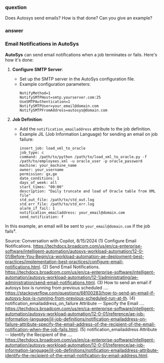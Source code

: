 ### quextion

Does Autosys send emails? How is that done? Can you give an example?

### answer

### Email Notifications in AutoSys

**AutoSys** can send email notifications when a job terminates or fails. Here's how it's done:

1. **Configure SMTP Server**:

   - Set up the SMTP server in the AutoSys configuration file.
   - Example configuration parameters:
     ```plaintext
     NotifyMethod=1
     NotifySMTPHost=smtp.yourserver.com:25
     UseSMTPAuthentication=1
     NotifySMTPUser=your_email@domain.com
     NotifySMTPFromAddress=autosys@domain.com
     ```

2. **Job Definition**:
   - Add the `notification_emailaddress` attribute to the job definition.
   - Example JIL (Job Information Language) for sending an email on job failure:
     ```plaintext
     insert_job: load_xml_to_oracle
     job_type: c
     command: /path/to/python /path/to/load_xml_to_oracle.py -f /path/to/employees.xml -u oracle_user -p oracle_password
     machine: your_machine_name
     owner: your_username
     permission: gx,ge
     date_conditions: 1
     days_of_week: all
     start_times: "00:00"
     description: "Daily truncate and load of Oracle table from XML file"
     std_out_file: /path/to/std_out.log
     std_err_file: /path/to/std_err.log
     alarm_if_fail: 1
     notification_emailaddress: your_email@domain.com
     send_notification: f
     ```

In this example, an email will be sent to `your_email@domain.com` if the job fails³.

Source: Conversation with Copilot, 8/15/2024
(1) Configure Email Notifications. https://techdocs.broadcom.com/us/en/ca-enterprise-software/intelligent-automation/autosys-workload-automation/12-0-01/Before-You-Begin/ca-workload-automation-ae-deployment-best-practices/implementation-best-practices/configure-email-notifications.html.
(2) Send Email Notifications. https://techdocs.broadcom.com/us/en/ca-enterprise-software/intelligent-automation/autosys-workload-automation/12-1/administrating/ae-administration/send-email-notifications.html.
(3) How to send an email if autosys box is running from previous scheduled .... https://stackoverflow.com/questions/68100283/how-to-send-an-email-if-autosys-box-is-running-from-previous-scheduled-run-at-th.
(4) notification_emailaddress_on_failure Attribute -- Specify the Email .... https://techdocs.broadcom.com/us/en/ca-enterprise-software/intelligent-automation/autosys-workload-automation/12-0-01/reference/ae-job-information-language/jil-job-definitions/notification-emailaddress-on-failure-attribute-specify-the-email-address-of-the-recipient-of-the-email-notification-when-the-job-fails.html.
(5) notification_emailaddress Attribute -- Identify the Recipient of the .... https://techdocs.broadcom.com/us/en/ca-enterprise-software/intelligent-automation/autosys-workload-automation/12-0-01/reference/ae-job-information-language/jil-job-definitions/notification-emailaddress-attribute-identify-the-recipient-of-the-email-notification-by-email-address.html.
